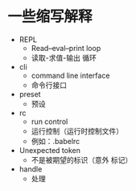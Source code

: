 # 一些缩写解释

* REPL
  * Read–eval–print loop
  * 读取-求值-输出 循环
* cli
  * command line interface
  * 命令行接口
* preset
  * 预设
* rc
  * run control
  * 运行控制（运行时控制文件）
  * 例如：.babelrc
* Unexpected token
  * 不是被期望的标识（意外 标记）
* handle
  * 处理

